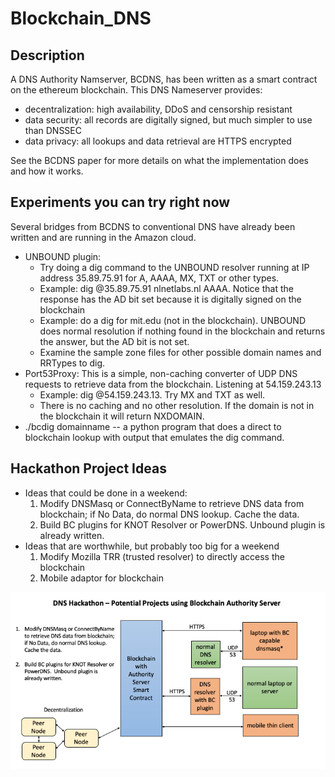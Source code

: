# Blockchain_DNS

## Description
A DNS Authority Namserver, BCDNS,  has been written as a smart contract on the ethereum blockchain.  This DNS Nameserver provides:
* decentralization: high availability, DDoS and censorship resistant
* data security: all records are digitally signed, but much simpler to use than DNSSEC
* data privacy: all lookups and data retrieval are HTTPS encrypted

See the BCDNS paper for more details on what the implementation does and how it works.

## Experiments you can try right now
Several bridges from BCDNS to conventional DNS have already been written and are running in the Amazon cloud.  
* UNBOUND plugin: 
  *  Try doing a dig command to the UNBOUND resolver running at IP address 35.89.75.91 for A, AAAA, MX, TXT or other types.
  *  Example:  dig @35.89.75.91 nlnetlabs.nl AAAA.      Notice that the response has the AD bit set because it is digitally signed on the blockchain
  *  Example:  do a dig for mit.edu (not in the blockchain).  UNBOUND does normal resolution if nothing found in the blockchain and returns the answer, but the AD bit is not set.
  *  Examine the sample zone files for other possible domain names and RRTypes to dig.
* Port53Proxy:  This is a simple, non-caching converter of UDP DNS requests to retrieve data from the blockchain.  Listening at 54.159.243.13
  * Example:  dig @54.159.243.13.   Try MX and TXT as well.
  * There is no caching and no other resolution.  If the domain is not in the blockchain it will return NXDOMAIN.
* ./bcdig domainname -- a python program that does a direct to blockchain lookup with output that emulates the dig command.

## Hackathon Project Ideas
* Ideas that could be done in a weekend:
  1. Modify DNSMasq or ConnectByName to retrieve DNS data from blockchain; if No Data, do normal DNS lookup. Cache the data.
  2. Build BC plugins for KNOT Resolver or PowerDNS. Unbound plugin is already written.
* Ideas that are worthwhile, but probably too big for a weekend
  1. Modify Mozilla TRR (trusted resolver) to directly access the blockchain
  2. Mobile adaptor for blockchain 

![Hackathon Ideas](/Hackathon_ideas.png)
